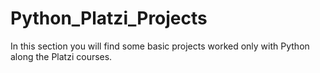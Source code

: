 # Python_Platzi_Projects
In this section you will find some basic projects worked only with Python along the Platzi courses.
